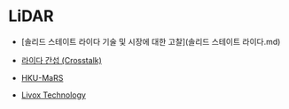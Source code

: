 # LiDAR



- [솔리드 스테이트 라이다 기술 및 시장에 대한 고찰](솔리드 스테이트 라이다.md)


- [라이다 간섭 (Crosstalk)](crosstalk/index.md)
- [HKU-MaRS](hku-mars/index.md)
- [Livox Technology](livox/index.md)




